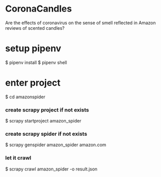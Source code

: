 # CoronaCandles

Are the effects of coronavirus on the sense of smell reflected in Amazon reviews of scented candles?

# setup pipenv
$ pipenv install
$ pipenv shell

# enter project
$ cd amazonspider

### create scrapy project if not exists
$ scrapy startproject amazon_spider

### create scrapy spider if not exists
$ scrapy genspider amazon_spider amazon.com

### let it crawl
$ scrapy crawl amazon_spider -o result.json
